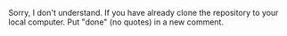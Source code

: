 Sorry, I don't understand. If you have already clone the repository to your local computer. Put "done" (no quotes) in a new comment.


